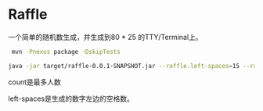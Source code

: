 # Raffle

一个简单的随机数生成，并生成到80 * 25 的TTY/Terminal上。


```bash
 mvn -Pnexus package -DskipTests
```

```bash
java -jar target/raffle-0.0.1-SNAPSHOT.jar --raffle.left-spaces=15 --raffle.count=500
```
count是最多人数

left-spaces是生成的数字左边的空格数。

